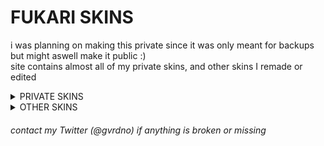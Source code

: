 # FUKARI SKINS
i was planning on making this private since it was only meant for backups but might aswell make it public :) \
‎site contains almost all of my private skins, and other skins I remade or edited 

<details><summary>PRIVATE SKINS</sub></summary>
<p>
  
> Click on the images to download\
> ‎‎‎‎‎‎‎‎Hover over the images to see each skin's name

[![fukari](https://cdn.discordapp.com/attachments/748293859057991794/1214258757307994152/screenshot036.jpg?ex=65f87597&is=65e60097&hm=80cd3c493e814ff4b48a3e4aba683b64184dabd3ae5b221bc2229e06bad965fc& "fukari")](https://cdn.discordapp.com/attachments/748293859057991794/1191847749461753956/fukari.osk)

[![fukari default](https://cdn.discordapp.com/attachments/748293859057991794/1214258757610115202/screenshot037.jpg?ex=65f87597&is=65e60097&hm=c523f2e4e4fcd0e7fd9884c07886911753e88f0fbd7b0210a1c8f45c46d158f6& "fukari default")](https://dl.dropboxusercontent.com/scl/fi/5xs3m575wmujblj1j5zyj/fukari-default.osk?rlkey=j9rzrox51wa45psi6howdndll&dl=0)

[![fukari bubble](https://cdn.discordapp.com/attachments/748293859057991794/1214258758222610555/screenshot042.jpg?ex=65f87597&is=65e60097&hm=f96714552ced2c18d2e0b48a9ab533b2d0de2df871637b8746c0cb95b5033dae& "fukari bubble")](https://dl.dropboxusercontent.com/scl/fi/f3al4cx9oxaplwzn6306e/fukari-bubble.osk?rlkey=orpz6wghu5rdsfd1gusnrolg3&dl=0)

[![fukari alt](https://cdn.discordapp.com/attachments/748293859057991794/1214258757895458976/screenshot039.jpg?ex=65f87597&is=65e60097&hm=f37f76ba11a09351962b0f11fd675a9c5efcbcd53744a2c1ea890f6b407298c2& "fukari alt")](https://dl.dropboxusercontent.com/scl/fi/7jxxhtn446wsn1thoh01c/fukari-alt.osk?rlkey=z0vedy9fw74g0uqmn9ss8uio9&dl=0)
</details>

<details><summary>OTHER SKINS</sub></summary>
<p>
  
> Click on the images to download\
> ‎‎‎‎‎‎‎‎Hover over the images to see each skin's name
  
[![haga fukari remake](https://cdn.discordapp.com/attachments/748293859057991794/1214259513973280798/media.jpg?ex=65f8764b&is=65e6014b&hm=95ee49a2db8c41cfe1cefff88f7895faf3977c7699d06b1e75cdbd9fa736aec0& "haga remake")](https://dl.dropboxusercontent.com/s/sqz2vr3muce6kmt/haga%20remake.osk)

[![mikuroll mofuries](https://cdn.discordapp.com/attachments/748293859057991794/1214258758822141952/screenshot054.jpg?ex=65f87597&is=65e60097&hm=2fea5255bd472da32ef15061e75202a2c40a13a95d5df49d83084a83492948f4& "mikuroll mofuries")](https://dl.dropboxusercontent.com/scl/fi/4xjcyo3z4tlsor0n1rvah/mikuroll-mofuries.osk?rlkey=1cfx8f9succsvh46l1c3qswsf&dl=0)

[![mikuroll siae edit](https://cdn.discordapp.com/attachments/748293859057991794/1214258757006270474/screenshot055.jpg?ex=65f87597&is=65e60097&hm=7dbbb417c3e74814af9bfd423c9257384c100b9dcfb1840a50fd2d5475c5877e& "mikuroll edit")](https://dl.dropboxusercontent.com/scl/fi/25njp39huk2tl2q4dh0xp/mikuroll-siae-edit.osk?rlkey=lcs32guo11ts6s0xzs4i52yhh&dl=0)
</details>

<h6> 
  contact my Twitter (@gvrdno) if anything is broken or missing
</h6> 

